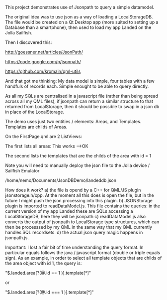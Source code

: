 This project demonstrates use of Jsonpath to query a simple datamodel.

The original idea was to use json as a way of loading a LocalStorageDB. The file would be created on a Qt Desktop app (more suited to setting up a Database than a smartphone), then used to load my app Landed on the Jolla Sailfish.

Then I discovered this:

http://goessner.net/articles/JsonPath/

https://code.google.com/p/jsonpath/

https://github.com/kromain/qml-utils

And that got me thinking: My data model is simple, four tables with a few handfuls of records each. Simple enought to be able to query directly.

As all my SQLs are centralised in a javascript file (rather than being spread across all my QML files), if jsonpath can return a similar structure to that returned from LocalStorage, then it should be possible to swap in a json db in place of the LocalStorage.

The demo uses just two entities / elements: Areas, and Templates. Templates are childs of Areas.

On the FirstPage.qml are 2 ListViews:

The first lists all areas: This works -->OK

The second lists the templates that are the childs of the area with id = 1 

Note you will need to manually deploy the json file to the Jolla device / Sailfish Emulator

/home/nemo/Documents/JsonDBDemo/landeddb.json

How does it work?
a) the file is opend by a C++ for QML/JS plugin jsonstorage.h/cpp. At the moment all this does is open the file, but in the future I might push the json processing into this plugin.
b) JSONStorage plugin is imported to readDataModel.js. This file contains the queries: in the current version of my app Landed these are SQLs accessing a LocalStorageDB, here they will be jsonpath
c) readDataModel.js also converts the output of jsonpath to LocalStorage type structures, which can then be processsed by my QML in the same way that my QML currently handles SQL recordsets.
d) the actual json query magic happens in jsonpath.js.

Important: I lost a fair bit of time understanding the query format. In particular equals follows the java / javascript format (double or triple equals sign). As an example, in order to select all template objects that are childs of the area object with id 1,  the query is:

"$.landed.area[?(@.id == 1 )].template[*]"

or

"$.landed.area[?(@.id === 1 )].template[*]"
